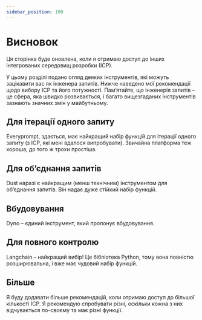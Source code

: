 ```yaml
---
sidebar_position: 100
---
```


# Висновок

Ця сторінка буде оновлена, коли я отримаю доступ до інших інтегрованих середовищ розробки (ІСР).

У цьому розділі подано огляд деяких інструментів, які можуть зацікавити вас як інженера запитів. Нижче наведено мої рекомендації щодо вибору ІСР та його потужності. Пам’ятайте, що інженерія запитів – це сфера, яка швидко розвивається, і багато вищезгаданих інструментів зазнають значних змін у майбутньому.

## Для ітерації одного запиту

Everyprompt, здається, має найкращий набір функцій для ітерації одного запиту (з ІСР, які мені вдалося випробувати). Звичайна платформа теж хороша, до того ж трохи простіша.

## Для об’єднання запитів

Dust наразі є найкращим (менш технічним) інструментом для об’єднання запитів. Він надає дуже стійкий набір функцій.


## Вбудовування

Dyno – єдиний інструмент, який пропонує вбудовування.

## Для повного контролю

Langchain – найкращий вибір! Це бібліотека Python, тому вона повністю розширювальна, і вже має чудовий набір функцій.


## Більше

Я буду додавати більше рекомендацій, коли отримаю доступ до більшої кількості ІСР. Я рекомендую спробувати різні, оскільки кожна з них відчувається по-своєму та має різні функції.